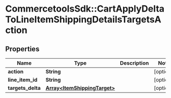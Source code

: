 # CommercetoolsSdk::CartApplyDeltaToLineItemShippingDetailsTargetsAction

## Properties
Name | Type | Description | Notes
------------ | ------------- | ------------- | -------------
**action** | **String** |  | [optional] 
**line_item_id** | **String** |  | [optional] 
**targets_delta** | [**Array&lt;ItemShippingTarget&gt;**](ItemShippingTarget.md) |  | [optional] 

